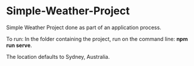 # Simple-Weather-Project
Simple Weather Project done as part of an application process.

To run: In the folder containing the project, run on the command line: **npm run serve**.

The location defaults to Sydney, Australia.
